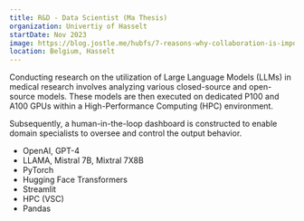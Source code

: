 ```yaml
---
title: R&D - Data Scientist (Ma Thesis)
organization: Univertiy of Hasselt
startDate: Nov 2023
image: https://blog.jostle.me/hubfs/7-reasons-why-collaboration-is-important-16x9.png
location: Belgium, Hasselt
---
```


Conducting research on the utilization of Large Language Models (LLMs) in medical research involves analyzing various closed-source and open-source models. These models are then executed on dedicated P100 and A100 GPUs within a High-Performance Computing (HPC) environment.

Subsequently, a human-in-the-loop dashboard is constructed to enable domain specialists to oversee and control the output behavior.

- OpenAI, GPT-4
- LLAMA, Mistral 7B, Mixtral 7X8B
- PyTorch
- Hugging Face Transformers
- Streamlit
- HPC (VSC)
- Pandas
